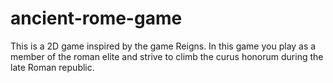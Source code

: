 # ancient-rome-game
This is a 2D game inspired by the game Reigns. In this game you play as a member of the roman elite and strive to climb the curus honorum during the late Roman republic.
